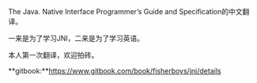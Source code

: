 The Java. Native Interface Programmer’s Guide and Specification的中文翻译。

一来是为了学习JNI，二来是为了学习英语。

本人第一次翻译，欢迎拍砖。

**gitbook:**https://www.gitbook.com/book/fisherboys/jni/details

